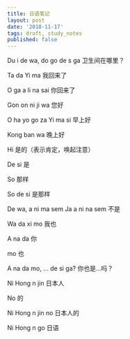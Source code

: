 ```yaml
---
title: 日语笔记
layout: post
date: '2018-11-17'
tags: draft, study_notes
published: false
---
```


Du i de wa, do go de s ga
卫生间在哪里？

Ta da Yi ma
我回来了

O ga a li na sai 
你回来了

Gon on ni ji wa
您好

O ha yo go za Yi ma si
早上好

Kong ban wa
晚上好

Hi
是的（表示肯定，唤起注意）

De si
是

So
那样

So de si
是那样

De wa, a ni ma sem
Ja a ni na sem
不是

Wa da xi mo
我也

A na da
你

mo
也

A na da mo, ... de si ga?
你也是...吗？

Ni Hong n jin
日本人

No
的

Ni Hong n jin no
日本人的

Ni Hong n go
日语

